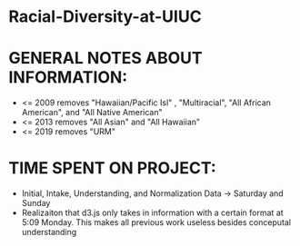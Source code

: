 # Racial-Diversity-at-UIUC

#  GENERAL NOTES ABOUT INFORMATION:
- <= 2009 removes "Hawaiian/Pacific Isl" , "Multiracial", "All   African American", and "All    Native American"
- <= 2013 removes "All Asian" and "All Hawaiian"
- <= 2019 removes "URM"

#  TIME SPENT ON PROJECT:
- Initial, Intake, Understanding, and Normalization Data ->  Saturday and Sunday
- Realizaiton that d3.js only takes in information with a certain format at 5:09 Monday. This makes all previous work useless besides conceputal understanding
